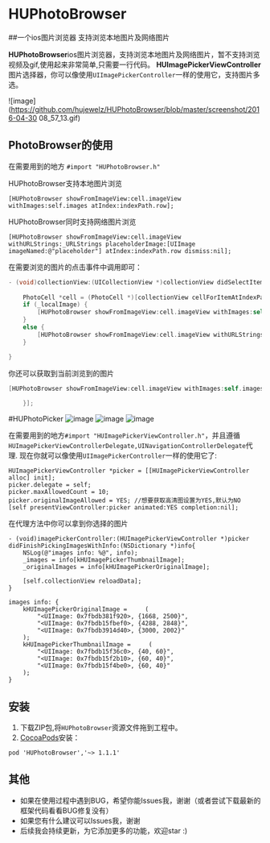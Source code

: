 # HUPhotoBrowser
##一个ios图片浏览器 支持浏览本地图片及网络图片

**HUPhotoBrowser**ios图片浏览器，支持浏览本地图片及网络图片，暂不支持浏览视频及gif,使用起来非常简单,只需要一行代码。
**HUImagePickerViewController**图片选择器，你可以像使用`UIImagePickerController`一样的使用它，支持图片多选。

![image](https://github.com/hujewelz/HUPhotoBrowser/blob/master/screenshot/2016-04-30 08_57_13.gif)

## PhotoBrowser的使用
在需要用到的地方 `#import "HUPhotoBrowser.h"`

HUPhotoBrowser支持本地图片浏览

	[HUPhotoBrowser showFromImageView:cell.imageView withImages:self.images atIndex:indexPath.row];

HUPhotoBrowser同时支持网络图片浏览

	[HUPhotoBrowser showFromImageView:cell.imageView withURLStrings:_URLStrings placeholderImage:[UIImage imageNamed:@"placeholder"] atIndex:indexPath.row dismiss:nil];

在需要浏览的图片的点击事件中调用即可：

```Objective-C
- (void)collectionView:(UICollectionView *)collectionView didSelectItemAtIndexPath:(NSIndexPath *)indexPath {
    
    PhotoCell *cell = (PhotoCell *)[collectionView cellForItemAtIndexPath:indexPath];
    if (_localImage) {
        [HUPhotoBrowser showFromImageView:cell.imageView withImages:self.originalImages atIndex:indexPath.row];
    }
    else {
        [HUPhotoBrowser showFromImageView:cell.imageView withURLStrings:_URLStrings placeholderImage:[UIImage imageNamed:@"placeholder"] atIndex:indexPath.row dismiss:nil];
    }

}
```

你还可以获取到当前浏览到的图片

```Objective-C
[HUPhotoBrowser showFromImageView:cell.imageView withImages:self.images placeholderImage:nil atIndex:indexPath.row dismiss:^(UIImage *image, NSInteger index) {
        
    }];
```
#HUPhotoPicker
![image](https://github.com/hujewelz/HUPhotoBrowser/blob/master/screenshot/2016-04-309.57.28)
![image](https://github.com/hujewelz/HUPhotoBrowser/blob/master/screenshot/2016-04-309.58.04)
![image](https://github.com/hujewelz/HUPhotoBrowser/blob/master/screenshot/2016-04-309.57.39)

在需要用到的地方`#import "HUImagePickerViewController.h"`，并且遵循`HUImagePickerViewControllerDelegate,UINavigationControllerDelegate`代理.
现在你就可以像使用`UIImagePickerController`一样的使用它了:

```
HUImagePickerViewController *picker = [[HUImagePickerViewController alloc] init];
picker.delegate = self;
picker.maxAllowedCount = 10;
picker.originalImageAllowed = YES; //想要获取高清图设置为YES,默认为NO
[self presentViewController:picker animated:YES completion:nil];
```
在代理方法中你可以拿到你选择的图片

```
- (void)imagePickerController:(HUImagePickerViewController *)picker didFinishPickingImagesWithInfo:(NSDictionary *)info{
    NSLog(@"images info: %@", info);
    _images = info[kHUImagePickerThumbnailImage];
    _originalImages = info[kHUImagePickerOriginalImage];
    
    [self.collectionView reloadData];
}
```

```
images info: {
    kHUImagePickerOriginalImage =     (
        "<UIImage: 0x7fbdb381f920>, {1668, 2500}",
        "<UIImage: 0x7fbdb15fbef0>, {4288, 2848}",
        "<UIImage: 0x7fbdb3914d40>, {3000, 2002}"
    );
    kHUImagePickerThumbnailImage =     (
        "<UIImage: 0x7fbdb15f36c0>, {40, 60}",
        "<UIImage: 0x7fbdb15f2b10>, {60, 40}",
        "<UIImage: 0x7fbdb15f4be0>, {60, 40}"
    );
}
```
## 安装
1. 下载ZIP包,将`HUPhotoBrowser`资源文件拖到工程中。
2. [CocoaPods](https://cocoapods.org/)安装：
```
pod 'HUPhotoBrowser','~> 1.1.1' 
```


## 其他

* 如果在使用过程中遇到BUG，希望你能Issues我，谢谢（或者尝试下载最新的框架代码看看BUG修复没有）
* 如果您有什么建议可以Issues我，谢谢
* 后续我会持续更新，为它添加更多的功能，欢迎star :)


